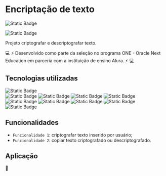 # Encriptação de texto
![Static Badge](https://img.shields.io/badge/Desenvolvedora%20-%20Polyana%20Aguiar%20-%20green?style=for-the-badge&color=%23000000)

![Static Badge](https://img.shields.io/badge/Desenvolvimento-conclu%C3%ADdo-black?style=flat-square&labelColor=black&color=green)


Projeto criptografar e descriptografar texto.

:computer: :zap: Desenvolvido como parte da seleção no programa ONE - Oracle Next Education em parceria com a instituição de ensino Alura. :zap: :computer:

## Tecnologias utilizadas

![Static Badge](https://img.shields.io/badge/Git%20-green?style=flat-square&logo=git&logoColor=%23000000&labelColor=%2343D6F7&color=%2343D6F7&link=https%3A%2F%2Fgit-scm.com%2F)    
![Static Badge](https://img.shields.io/badge/Github%20-green?style=flat-square&logo=github&logoColor=%23000000&labelColor=%2343D6F7&color=%2343D6F7&link=https%3A%2F%2Fgithub.com%2Fpolydiaguiar)
![Static Badge](https://img.shields.io/badge/Gitlab%20-green?style=flat-square&logo=gitlab&logoColor=%23000000&labelColor=%2343D6F7&color=%2343D6F7&link=https%3A%2F%2Fgitlab.com%2Fusers%2Fsign_in)
![Static Badge](https://img.shields.io/badge/Vercel%20-green?style=flat-square&logo=vercel&logoColor=%23000000&labelColor=%2343D6F7&color=%2343D6F7&link=https%3A%2F%2Fvercel.com%2F)
![Static Badge](https://img.shields.io/badge/Adobe%20Color%20-green?style=flat-square&logo=Adobe%20Color&logoColor=%23000000&labelColor=%2343D6F7&color=%2343D6F7&link=https%3A%2F%2Fcolor.adobe.com%2Fpt%2Fcreate%2Fcolor-wheel)
![Static Badge](https://img.shields.io/badge/HTML%20-green?style=flat-square&logo=HTML&logoColor=%23000000&labelColor=%2343D6F7&color=%2343D6F7&link=https%3A%2F%2Fdeveloper.mozilla.org%2Fpt-BR%2Fdocs%2FWeb%2FHTML)
![Static Badge](https://img.shields.io/badge/Javascript%20-green?style=flat-square&logo=Javascript&logoColor=%23000000&labelColor=%2343D6F7&color=%2343D6F7&link=https%3A%2F%2Fdeveloper.mozilla.org%2Fpt-BR%2Fdocs%2FWeb%2FJavaScript)
![Static Badge](https://img.shields.io/badge/CSS%20-green?style=flat-square&logo=CSS&logoColor=%23000000&labelColor=%2343D6F7&color=%2343D6F7&link=https%3A%2F%2Fdeveloper.mozilla.org%2Fpt-BR%2Fdocs%2FWeb%2FCSS)
![Static Badge](https://img.shields.io/badge/figma%20-green?style=flat-square&logo=figma&logoColor=%23000000&labelColor=%2343D6F7&color=%2343D6F7&link=https%3A%2F%2Fwww.figma.com%2F)
![Static Badge](https://img.shields.io/badge/Acethinker%20-green?style=flat-square&logo=Acethinker&logoColor=%23000000&labelColor=%2343D6F7&color=%2343D6F7&link=https%3A%2F%2Fwww.acethinker.com.br%2F)

## Funcionalidades

- `Funcionalidade 1`: criptografar texto inserido por usuário;
- `Funcionalidade 2`: copiar texto criptografado ou descriptografado.

## Aplicação

:construction: 

